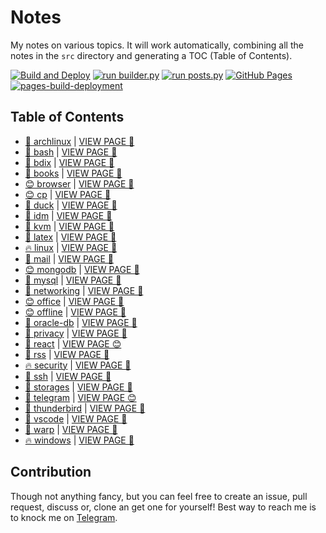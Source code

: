 # Notes

My notes on various topics. It will work automatically, combining all the notes in the `src` directory and generating a TOC (Table of Contents).

[![Build and Deploy](https://github.com/SharafatKarim/notes/actions/workflows/action.yml/badge.svg)](https://github.com/SharafatKarim/notes/actions/workflows/action.yml)
[![run builder.py](https://github.com/SharafatKarim/notes/actions/workflows/action.yml/badge.svg)](https://github.com/SharafatKarim/notes/actions/workflows/action.yml)
[![run posts.py](https://github.com/SharafatKarim/notes/actions/workflows/posts.yml/badge.svg)](https://github.com/SharafatKarim/notes/actions/workflows/posts.yml)
[![GitHub Pages](https://github.com/SharafatKarim/notes/actions/workflows/gh-pages.yml/badge.svg)](https://github.com/SharafatKarim/notes/actions/workflows/gh-pages.yml)
[![pages-build-deployment](https://github.com/SharafatKarim/notes/actions/workflows/pages/pages-build-deployment/badge.svg)](https://github.com/SharafatKarim/notes/actions/workflows/pages/pages-build-deployment)


## Table of Contents

- [🎉 archlinux](src/archlinux.md) | <a href='https://sharafat.is-a.dev/notes/archlinux' target='_blank'>VIEW PAGE 🤖</a>
- [🌈 bash](src/bash.md) | <a href='https://sharafat.is-a.dev/notes/bash' target='_blank'>VIEW PAGE 🤖</a>
- [🚀 bdix](src/bdix.md) | <a href='https://sharafat.is-a.dev/notes/bdix' target='_blank'>VIEW PAGE 🌈</a>
- [🎸 books](src/books.md) | <a href='https://sharafat.is-a.dev/notes/books' target='_blank'>VIEW PAGE 🌈</a>
- [😊 browser](src/browser.md) | <a href='https://sharafat.is-a.dev/notes/browser' target='_blank'>VIEW PAGE 🍕</a>
- [😊 cp](src/cp.md) | <a href='https://sharafat.is-a.dev/notes/cp' target='_blank'>VIEW PAGE 👾</a>
- [🌈 duck](src/duck.md) | <a href='https://sharafat.is-a.dev/notes/duck' target='_blank'>VIEW PAGE 🍕</a>
- [🤖 idm](src/idm.md) | <a href='https://sharafat.is-a.dev/notes/idm' target='_blank'>VIEW PAGE 🍕</a>
- [🎸 kvm](src/kvm.md) | <a href='https://sharafat.is-a.dev/notes/kvm' target='_blank'>VIEW PAGE 🎉</a>
- [🌈 latex](src/latex.md) | <a href='https://sharafat.is-a.dev/notes/latex' target='_blank'>VIEW PAGE 🤖</a>
- [🔥 linux](src/linux.md) | <a href='https://sharafat.is-a.dev/notes/linux' target='_blank'>VIEW PAGE 🎸</a>
- [🎉 mail](src/mail.md) | <a href='https://sharafat.is-a.dev/notes/mail' target='_blank'>VIEW PAGE 🚀</a>
- [😊 mongodb](src/mongodb.md) | <a href='https://sharafat.is-a.dev/notes/mongodb' target='_blank'>VIEW PAGE 🎉</a>
- [🎸 mysql](src/mysql.md) | <a href='https://sharafat.is-a.dev/notes/mysql' target='_blank'>VIEW PAGE 👾</a>
- [🤖 networking](src/networking.md) | <a href='https://sharafat.is-a.dev/notes/networking' target='_blank'>VIEW PAGE 👾</a>
- [😊 office](src/office.md) | <a href='https://sharafat.is-a.dev/notes/office' target='_blank'>VIEW PAGE 🌟</a>
- [😊 offline](src/offline.md) | <a href='https://sharafat.is-a.dev/notes/offline' target='_blank'>VIEW PAGE 🍕</a>
- [🌈 oracle-db](src/oracle-db.md) | <a href='https://sharafat.is-a.dev/notes/oracle-db' target='_blank'>VIEW PAGE 🎉</a>
- [🤖 privacy](src/privacy.md) | <a href='https://sharafat.is-a.dev/notes/privacy' target='_blank'>VIEW PAGE 🤖</a>
- [👾 react](src/react.md) | <a href='https://sharafat.is-a.dev/notes/react' target='_blank'>VIEW PAGE 😊</a>
- [🎉 rss](src/rss.md) | <a href='https://sharafat.is-a.dev/notes/rss' target='_blank'>VIEW PAGE 🎉</a>
- [🔥 security](src/security.md) | <a href='https://sharafat.is-a.dev/notes/security' target='_blank'>VIEW PAGE 👾</a>
- [🎸 ssh](src/ssh.md) | <a href='https://sharafat.is-a.dev/notes/ssh' target='_blank'>VIEW PAGE 🌈</a>
- [🚀 storages](src/storages.md) | <a href='https://sharafat.is-a.dev/notes/storages' target='_blank'>VIEW PAGE 🌈</a>
- [🎉 telegram](src/telegram.md) | <a href='https://sharafat.is-a.dev/notes/telegram' target='_blank'>VIEW PAGE 😊</a>
- [🍕 thunderbird](src/thunderbird.md) | <a href='https://sharafat.is-a.dev/notes/thunderbird' target='_blank'>VIEW PAGE 🍕</a>
- [🍕 vscode](src/vscode.md) | <a href='https://sharafat.is-a.dev/notes/vscode' target='_blank'>VIEW PAGE 🎸</a>
- [🚀 warp](src/warp.md) | <a href='https://sharafat.is-a.dev/notes/warp' target='_blank'>VIEW PAGE 🌟</a>
- [🔥 windows](src/windows.md) | <a href='https://sharafat.is-a.dev/notes/windows' target='_blank'>VIEW PAGE 🌈</a>

## Contribution

Though not anything fancy, but you can feel free to create an issue, pull request, discuss or, clone an get one for yourself!
Best way to reach me is to knock me on [Telegram](https://t.me/SharafatKarim).


